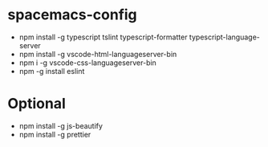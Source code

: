 # spacemacs-config
- npm install -g typescript tslint typescript-formatter typescript-language-server
- npm install -g vscode-html-languageserver-bin
- npm i -g vscode-css-languageserver-bin
- npm -g install eslint
# Optional
- npm install -g js-beautify
- npm install -g prettier
